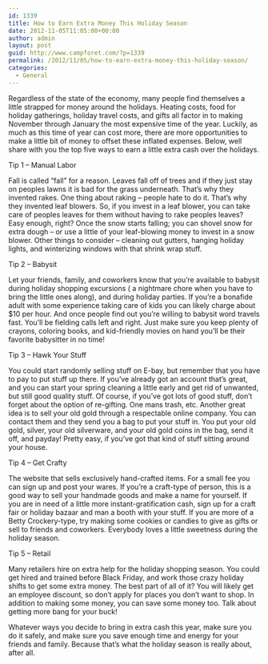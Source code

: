 ```yaml
---
id: 1339
title: How to Earn Extra Money This Holiday Season
date: 2012-11-05T11:05:00+00:00
author: admin
layout: post
guid: http://www.campforet.com/?p=1339
permalink: /2012/11/05/how-to-earn-extra-money-this-holiday-season/
categories:
  - General
---
```

Regardless of the state of the economy, many people find themselves a little strapped for money around the holidays. Heating costs, food for holiday gatherings, holiday travel costs, and gifts all factor in to making November through January the most expensive time of the year. Luckily, as much as this time of year can cost more, there are more opportunities to make a little bit of money to offset these inflated expenses. Below, well share with you the top five ways to earn a little extra cash over the holidays.

Tip 1 &#8211; Manual Labor

Fall is called &#8220;fall&#8221; for a reason. Leaves fall off of trees and if they just stay on peoples lawns it is bad for the grass underneath. That&#8217;s why they invented rakes. One thing about raking &#8211; people hate to do it. That&#8217;s why they invented leaf blowers. So, if you invest in a leaf blower, you can take care of peoples leaves for them without having to rake peoples leaves? Easy enough, right? Once the snow starts falling; you can shovel snow for extra dough &#8211; or use a little of your leaf-blowing money to invest in a snow blower. Other things to consider &#8211; cleaning out gutters, hanging holiday lights, and winterizing windows with that shrink wrap stuff.

Tip 2 &#8211; Babysit

Let your friends, family, and coworkers know that you&#8217;re available to babysit during holiday shopping excursions ( a nightmare chore when you have to bring the little ones along), and during holiday parties. If you&#8217;re a bonafide adult with some experience taking care of kids you can likely charge about $10 per hour. And once people find out you&#8217;re willing to babysit word travels fast. You&#8217;ll be fielding calls left and right. Just make sure you keep plenty of crayons, coloring books, and kid-friendly movies on hand you&#8217;ll be their favorite babysitter in no time!

Tip 3 &#8211; Hawk Your Stuff

You could start randomly selling stuff on E-bay, but remember that you have to pay to put stuff up there. If you&#8217;ve already got an account that&#8217;s great, and you can start your spring cleaning a little early and get rid of unwanted, but still good quality stuff. Of course, if you&#8217;ve got lots of good stuff, don&#8217;t forget about the option of re-gifting. One mans trash, etc. Another great idea is to sell your old gold through a respectable online company. You can contact them and they send you a bag to put your stuff in. You put your old gold, silver, your old silverware, and your old gold coins in the bag, send it off, and payday! Pretty easy, if you&#8217;ve got that kind of stuff sitting around your house.

Tip 4 &#8211; Get Crafty

The website that sells exclusively hand-crafted items. For a small fee you can sign up and post your wares. If you&#8217;re a craft-type of person, this is a good way to sell your handmade goods and make a name for yourself. If you are in need of a little more instant-gratification cash, sign up for a craft fair or holiday bazaar and man a booth with your stuff. If you are more of a Betty Crockery-type, try making some cookies or candies to give as gifts or sell to friends and coworkers. Everybody loves a little sweetness during the holiday season.

Tip 5 &#8211; Retail

Many retailers hire on extra help for the holiday shopping season. You could get hired and trained before Black Friday, and work those crazy holiday shifts to get some extra money. The best part of all of it? You will likely get an employee discount, so don&#8217;t apply for places you don&#8217;t want to shop. In addition to making some money, you can save some money too. Talk about getting more bang for your buck!

Whatever ways you decide to bring in extra cash this year, make sure you do it safely, and make sure you save enough time and energy for your friends and family. Because that&#8217;s what the holiday season is really about, after all.